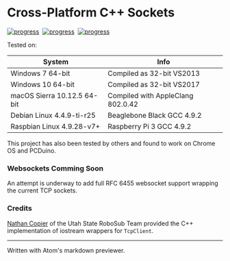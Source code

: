 # Cross-Platform C++ Sockets

[![progress](https://img.shields.io/badge/OSX-unknown-yellow.svg)]()&nbsp;
[![progress](https://img.shields.io/badge/Win32-pass-green.svg)]()&nbsp;
[![progress](https://img.shields.io/badge/Debian-pass-green.svg)]()

Tested on:<br>

| System | Info |
| --- | --- |
| Windows 7 64-bit | Compiled as 32-bit VS2013 |
| Windows 10 64-bit | Compiled as 32-bit VS2017 |
| macOS Sierra 10.12.5 64-bit | Compiled with AppleClang 802.0.42 |
| Debian Linux 4.4.9-ti-r25 | Beaglebone Black GCC 4.9.2 |
| Raspbian Linux 4.9.28-v7+ | Raspberry Pi 3 GCC 4.9.2 |

This project has also been tested by others and found to work on Chrome OS and PCDuino.

### Websockets Comming Soon
An attempt is underway to add full RFC 6455 websocket support wrapping the current TCP sockets.

### Credits
[Nathan Copier](https://github.com/nfcopier) of the Utah State RoboSub Team provided the C++ implementation of iostream wrappers for `TcpClient`.


___
Written with Atom's markdown previewer.

